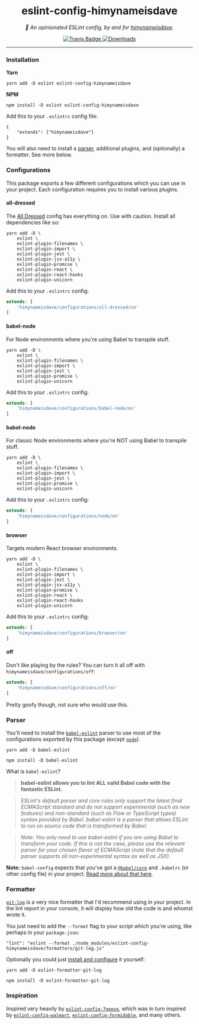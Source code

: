<div align="center" margin="0 auto 20px">
    <h1>eslint-config-himynameisdave</h1>
    <p style="font-style: italic;">
        📄 An opinionated ESLint config, by and for <a href="http://himynameisdave.com">himynameisdave</a>.
    </p>
    <div>
        <a href='https://travis-ci.org/himynameisdave/eslint-config-himynameisdave'>
            <img src="https://api.travis-ci.org/himynameisdave/eslint-config-himynameisdave.svg?branch=master" alt="Travis Badge" />
        </a>
        <a href="https://www.npmjs.com/package/eslint-config-himynameisdave">
            <img src="https://img.shields.io/npm/dt/eslint-config-himynameisdave.svg" alt="Downloads">
        </a>
    </div>
</div>

---

### Installation

**Yarn**

```
yarn add -D eslint eslint-config-himynameisdave
```

**NPM**

```
npm install -D eslint eslint-config-himynameisdave
```

Add this to your `.eslintrc` config file:

```
{
    "extends": ["himynameisdave"]
}
```

You will also need to install a [parser](#Parser), additional plugins, and (optionally) a formatter. See more below.

### Configurations

This package exports a few different configurations which you can use in your project. Each configuration requires you to install various plugins.


#### all-dressed

The [All Dressed](https://img.buzzfeed.com/buzzfeed-static/static/2015-09/15/14/enhanced/webdr06/anigif_original-grid-image-7412-1442342581-9.gif) config has everything on. Use with caution. Install all dependencies like so:

```
yarn add -D \
    eslint \
    eslint-plugin-filenames \
    eslint-plugin-import \
    eslint-plugin-jest \
    eslint-plugin-jsx-a11y \
    eslint-plugin-promise \
    eslint-plugin-react \
    eslint-plugin-react-hooks
    eslint-plugin-unicorn
```

Add this to your `.eslintrc` config:

```js
extends: [
    'himynameisdave/configurations/all-dressed/on'
]
```

#### babel-node

For Node environments where you're using Babel to transpile stuff.

```
yarn add -D \
    eslint \
    eslint-plugin-filenames \
    eslint-plugin-import \
    eslint-plugin-jest \
    eslint-plugin-promise \
    eslint-plugin-unicorn
```

Add this to your `.eslintrc` config:

```js
extends: [
    'himynameisdave/configurations/babel-node/on'
]
```

#### babel-node

For classic Node environments where you're NOT using Babel to transpile stuff.

```
yarn add -D \
    eslint \
    eslint-plugin-filenames \
    eslint-plugin-import \
    eslint-plugin-jest \
    eslint-plugin-promise \
    eslint-plugin-unicorn
```

Add this to your `.eslintrc` config:

```js
extends: [
    'himynameisdave/configurations/node/on'
]
```

#### browser

Targets modern React browser environments.

```
yarn add -D \
    eslint \
    eslint-plugin-filenames \
    eslint-plugin-import \
    eslint-plugin-jest \
    eslint-plugin-jsx-a11y \
    eslint-plugin-promise \
    eslint-plugin-react \
    eslint-plugin-react-hooks
    eslint-plugin-unicorn
```

Add this to your `.eslintrc` config:

```js
extends: [
    'himynameisdave/configurations/browser/on'
]
```

#### off

Don't like playing by the rules? You can turn it all off with `himynameisdave/configurations/off`:

```js
extends: [
    'himynameisdave/configurations/off/on'
]
```

Pretty goofy though, not sure who would use this.

### Parser

You'll need to install the [`babel-eslint`](https://github.com/babel/babel-eslint) parser to use most of the configurations exported by this package (except [`node`](https://github.com/himynameisdave/eslint-config-himynameisdave/blob/master/configurations/node.js)).

```
yarn add -D babel-eslint

npm install -D babel-eslint
```

What is `babel-eslint`?

> **babel-eslint allows you to lint ALL valid Babel code with the fantastic ESLint.**

> _ESLint's default parser and core rules only support the latest final ECMAScript standard and do not support experimental (such as new features) and non-standard (such as Flow or TypeScript types) syntax provided by Babel. babel-eslint is a parser that allows ESLint to run on source code that is transformed by Babel._

> _Note: You only need to use babel-eslint if you are using Babel to transform your code. If this is not the case, please use the relevant parser for your chosen flavor of ECMAScript (note that the default parser supports all non-experimental syntax as well as JSX)._

**Note:** `babel-config` expects that you've got a [`@babel/core`](https://www.npmjs.com/package/@babel/core) and `.babelrc` (or other config file) in your project. [Read more about that here](https://babeljs.io/docs/en/configuration).

### Formatter

[`git-log`](https://github.com/JamieMason/eslint-formatter-git-log) is a very nice formatter that I'd recommend using in your project. In the lint report in your console, it will display how old the code is and whomst wrote it.

You just need to add the `--format` flag to your script which you're using, like perhaps in your `package.json`:

```
"lint": "eslint --format ./node_modules/eslint-config-himynameisdave/formatters/git-log.js"
```

Optionally you could just [install and configure](https://github.com/JamieMason/eslint-formatter-git-log) it yourself:


```
yarn add -D eslint-formatter-git-log

npm install -D eslint-formatter-git-log
```

### Inspiration

Inspired very heavily by [`eslint-config-7geese`](https://github.com/7Geese/eslint-config-7geese), which was in turn inspired by [`eslint-config-walmart`](https://github.com/walmartlabs/eslint-config-walmart), [`eslint-config-formidable`](https://github.com/FormidableLabs/eslint-config-formidable), and many others.
